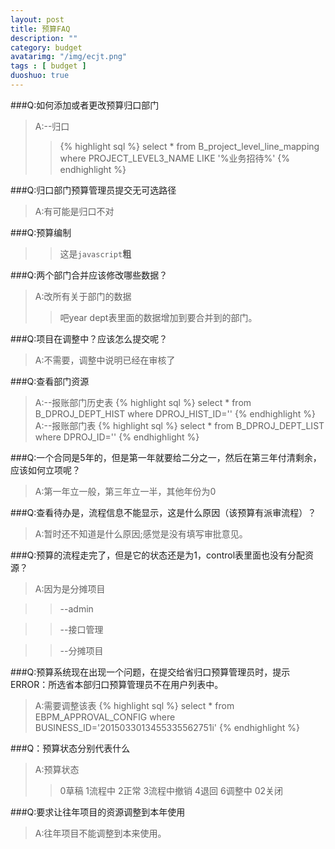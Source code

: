 ```yaml
---
layout: post
title: 预算FAQ
description: ""
category: budget
avatarimg: "/img/ecjt.png"
tags : [ budget ]
duoshuo: true
---
```

###Q:如何添加或者更改预算归口部门
>A:--归口 
>>{% highlight sql %}
select * from B_project_level_line_mapping where PROJECT_LEVEL3_NAME LIKE '%业务招待%'
{% endhighlight %}

###Q:归口部门预算管理员提交无可选路径

>A:有可能是归口不对

###Q:预算编制

>>这是`javascript`__粗__

###Q:两个部门合并应该修改哪些数据？

>A:改所有关于部门的数据
>>吧year dept表里面的数据增加到要合并到的部门。


###Q:项目在调整中？应该怎么提交呢？
>A:不需要，调整中说明已经在审核了

###Q:查看部门资源

>A:--报账部门历史表
{% highlight sql %}
select * from B_DPROJ_DEPT_HIST where DPROJ_HIST_ID=''
{% endhighlight %}
>A:--报账部门表
{% highlight sql %}
select * from B_DPROJ_DEPT_LIST where  DPROJ_ID=''
{% endhighlight %}

###Q:一个合同是5年的，但是第一年就要给二分之一，然后在第三年付清剩余，应该如何立项呢？
>A:第一年立一般，第三年立一半，其他年份为0

###Q:查看待办是，流程信息不能显示，这是什么原因（该预算有派审流程）？
>A:暂时还不知道是什么原因;感觉是没有填写审批意见。

###Q:预算的流程走完了，但是它的状态还是为1，control表里面也没有分配资源？
>A:因为是分摊项目

>>--admin

>>--接口管理

>>--分摊项目

###Q:预算系统现在出现一个问题，在提交给省归口预算管理员时，提示ERROR：所选省本部归口预算管理员不在用户列表中。
>A:需要调整该表
{% highlight sql %}
select * from EBPM_APPROVAL_CONFIG where BUSINESS_ID='2015033013455335562751i'
{% endhighlight %}

###Q：预算状态分别代表什么
>A:预算状态 
>>0草稿 1流程中 2正常 3流程中撤销 4退回 6调整中 02关闭

###Q:要求让往年项目的资源调整到本年使用
>A:往年项目不能调整到本来使用。
